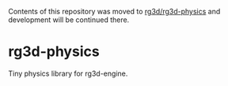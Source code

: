 Contents of this repository was moved to [rg3d/rg3d-physics](https://github.com/mrDIMAS/rg3d/tree/master/rg3d-physics) and development will be continued there.

# rg3d-physics

Tiny physics library for rg3d-engine.
